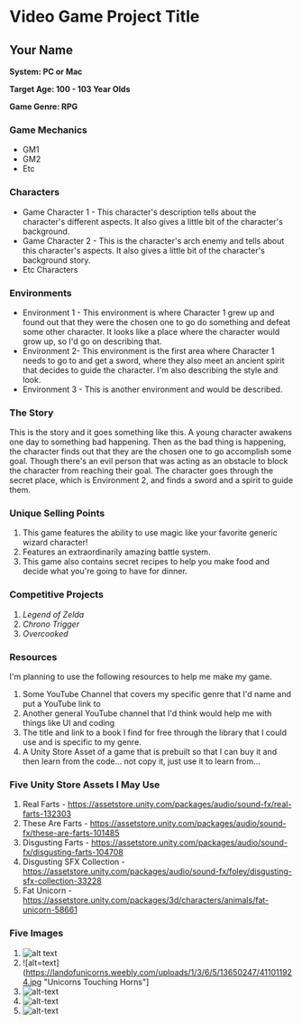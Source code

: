# Video Game Project Title

## Your Name

__System: PC or Mac__

__Target Age: 100 - 103 Year Olds__

__Game Genre: RPG__

### Game Mechanics
- GM1
- GM2
- Etc

### Characters
- Game Character 1 - This character's description tells about the character's different aspects.  It also gives a little bit of the character's background.
- Game Character 2 - This is the character's arch enemy and tells about this character's aspects.  It also gives a little bit of the character's background story. 
- Etc Characters

### Environments
- Environment 1 - This environment is where Character 1 grew up and found out that they were the chosen one to go do something and defeat some other character.  It looks like a place where the character would grow up, so I'd go on describing that. 
- Environment 2- This environment is the first area where Character 1 needs to go to and get a sword, where they also meet an ancient spirit that decides to guide the character.  I'm also describing the style and look. 
- Environment 3 - This is another environment and would be described. 

### The Story
This is the story and it goes something like this.  A young character awakens one day to something bad happening.  Then as the bad thing is happening, the character finds out that they are the chosen one to go accomplish some goal.  Though there's an evil person that was acting as an obstacle to block the character from reaching their goal.  The character goes through the secret place, which is Environment 2, and finds a sword and a spirit to guide them. 

### Unique Selling Points
1. This game features the ability to use magic like your favorite generic wizard character!
2. Features an extraordinarily amazing battle system. 
3. This game also contains secret recipes to help you make food and decide what you're going to have for dinner. 

### Competitive Projects
1. *Legend of Zelda*
2. *Chrono Trigger*
3. *Overcooked*

### Resources
I'm planning to use the following resources to help me make my game.
1. Some YouTube Channel that covers my specific genre that I'd name and put a YouTube link to
2. Another general YouTube channel that I'd think would help me with things like UI and coding
3. The title and link to a book I find for free through the library that I could use and is specific to my genre. 
4. A Unity Store Asset of a game that is prebuilt so that I can buy it and then learn from the code... not copy it, just use it to learn from...

### Five Unity Store Assets I May Use
1. Real Farts - <https://assetstore.unity.com/packages/audio/sound-fx/real-farts-132303>
2. These Are Farts - <https://assetstore.unity.com/packages/audio/sound-fx/these-are-farts-101485>
3. Disgusting Farts - <https://assetstore.unity.com/packages/audio/sound-fx/disgusting-farts-104708>
4. Disgusting SFX Collection - <https://assetstore.unity.com/packages/audio/sound-fx/foley/disgusting-sfx-collection-33228>
5. Fat Unicorn - <https://assetstore.unity.com/packages/3d/characters/animals/fat-unicorn-58661>

### Five Images
1. ![alt text](https://nation.com.pk/digital_images/large/2018-04-09/the-unicorn-land-1523279289-3839.jpg "Unicorn Land")
2. ![alt=text](https://landofunicorns.weebly.com/uploads/1/3/6/5/13650247/411011924.jpg "Unicorns Touching Horns"]
3. ![alt-text](https://landofunicorns.weebly.com/uploads/1/3/6/5/13650247/994755325.jpg?169 "Sad Unicorn")
4. ![alt-text](https://thumbs.gfycat.com/ElasticDefiniteJunco.webp "Tight Pants, Tight Pants, Body Roll")
5. ![alt-text](http://sf.co.ua/14/03/wallpaper-2427141.jpg "Fantasy Spirit")
